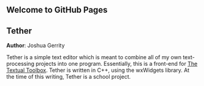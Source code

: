 ## Welcome to GitHub Pages
## Tether
**Author**: Joshua Gerrity

Tether is a simple text editor which is meant to combine all of my own text-processing projects into one program. Essentially, this is a front-end for [The Textual Toolbox](https://github.com/DynAggelos/The-Textual-Toolbox). Tether is written in C++, using the wxWidgets library. At the time of this writing, Tether is a school project.
